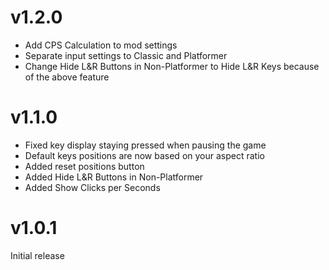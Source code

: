 # v1.2.0

- Add <cy>CPS Calculation</c> to mod settings
- Separate input settings to Classic and Platformer
- Change <cy>Hide L&R Buttons in Non-Platformer</c> to <cy>Hide L&R Keys</c> because of the above feature

# v1.1.0

- Fixed key display staying pressed when pausing the game
- Default keys positions are now based on your aspect ratio
- Added reset positions button
- Added <cy>Hide L&R Buttons in Non-Platformer</c>
- Added <cy>Show Clicks per Seconds</c>

# v1.0.1

Initial release
